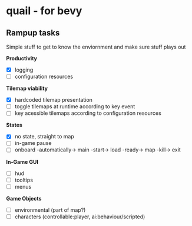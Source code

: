 # quail - for bevy

## Rampup tasks

Simple stuff to get to know the enviornment and make sure stuff plays out

__Productivity__

- [x] logging  
- [ ] configuration resources  

__Tilemap viability__

- [x] hardcoded tilemap presentation  
- [ ] toggle tilemaps at runtime according to key event  
- [ ] key acessible tilemaps according to configuration resources

__States__

- [x] no state, straight to map  
- [ ] in-game pause  
- [ ] onboard -automatically-> main -start-> load -ready-> map   -kill-> exit

__In-Game GUI__

- [ ] hud  
- [ ] tooltips  
- [ ] menus  

__Game Objects__

- [ ] environmental (part of map?)  
- [ ] characters (controllable:player, ai:behaviour/scripted)  